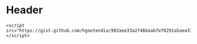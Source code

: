 <!-- TITLE: Helloworld -->
<!-- SUBTITLE: A quick summary of Helloworld -->

# Header


```c_cpp
<script src="https://gist.github.com/hgoetendia/902aee33a2f46baab7e70291a5aea317.js"></script>
```
